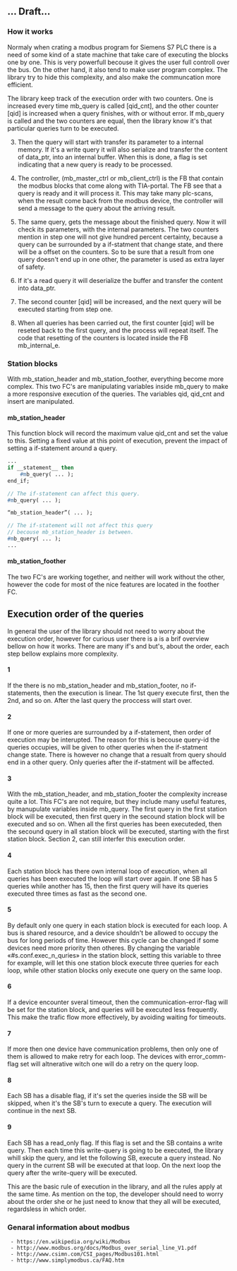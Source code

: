 ## ... Draft...

### How it works

Normaly when crating a modbus program for Siemens S7 PLC there is a need of some kind of a state machine that take care of executing the blocks one by one. This is very powerfull becouse it gives the user full controll over the bus. On the other hand, it also tend to make user program complex. The library try to hide this complexity, and also make the communcation more efficient. 

The library keep track of the execution order with two counters. One is increased every time mb_query is called [qid_cnt], and the other counter [qid] is increased when a query finishes, with or without error. If mb_query is called and the two counters are equal, then the library know it's that particular queries turn to be executed.

3. Then the query will start with transfer its parameter to a internal memory. If it's a write query it will also serialize and transfer the content of data_ptr, into an internal buffer. When this is done, a flag is set indicating that a new query is ready to be processed.

4. The controller, (mb_master_ctrl or mb_client_ctrl) is the FB that contain the modbus blocks that come along with TIA-portal. The FB see that a query is ready and it will process it. This may take many plc-scans, when the result come back from the modbus device, the controller will send a message to the query about the arriving result.

5. The same query, gets the message about the finished query. Now it will check its parameters, with the internal parameters. The two counters mention in step one will not give hundred percent certainty, because a query can be surrounded by a if-statment that change state, and there will be a offset on the counters. So to be sure that a result from one query doesn't end up in one other, the parameter is used as extra layer of safety.

6. If it's a read query it will deserialize the buffer and transfer the content into data_ptr.

7. The second counter [qid] will be increased, and the next query will be executed starting from step one.

8. When all queries has been carried out, the first counter [qid] will be reseted back to the first query, and the process will repeat itself. The code that resetting of the counters is located inside the FB mb_internal_e.

### Station blocks

With mb_station_header and mb_station_foother, everything become more complex. This two FC's are manipulating variables inside mb_query to make a more responsive execution of the queries. The variables qid, qid_cnt and insert are manipulated.

#### mb_station_header

This function block will record the maximum value qid_cnt and set the value to this. Setting a fixed value at this point of execution, prevent the impact of setting a if-statement around a query.
```pascal
...
if __statement__ then
    #mb_query( ... );
end_if;

// The if-statement can affect this query.
#mb_query( ... );

“mb_station_header”( ... );

// The if-statement will not affect this query 
// becouse mb_station_header is between.
#mb_query( ... );
...
```

#### mb_station_foother

The two FC's are working together, and neither will work without the other, however the code for most of the nice features are located in the foother FC.


## Execution order of the queries

In general the user of the library should not need to worry about the execution order, however for curious user there is a is a brif overview bellow on how it works. There are many if's and but's, about the order, each step bellow explains more complexity. 

#### 1
If the there is no mb_station_header and mb_station_footer, no if-statements, then the execution is linear. The 1st query execute first, then the 2nd, and so on. After the last query the proccess will start over.

#### 2
If one or more queries are surrounded by a if-statement, then order of execution may be interupted. The reason for this is becouse query-id the queries occupies, will be given to other queries when the if-statment change state. There is however no change that a resualt from query should end in a other query. Only queries after the if-statment will be affected.    

#### 3
With the mb_station_header, and mb_station_footer the complexity increase quite a lot. This FC's are not require, but they include many useful features, by manupulate variables inside mb_query. The first query in the first station block will be executed, then first query in the secound station block will be executed and so on. When all the first queries has been executeded, then the secound query in all station block will be executed, starting with the first station block. Section 2, can still interfer this execution order. 

#### 4
Each station block has there own internal loop of execution, when all queries has been executed the loop will start over again. If one SB has 5 queries while another has 15, then the first query will have its queries executed three times as fast as the second one.

#### 5
By default only one query in each station block is executed for each loop. A bus is shared resource, and a device shouldn't be allowed to occupy the bus for long periods of time. However this cycle can be changed if some devices need more priority then otheres. By changing the variable «#s.conf.exec_n_quries» in the station block, setting this variable to three for example, will let this one station block execute three queries for each loop, while other station blocks only execute one query on the same loop.

#### 6
If a device encounter sveral timeout, then the communication-error-flag will be set for the station block, and queries will be executed less frequently. This make the trafic flow more effectively, by avoiding waiting for timeouts.

#### 7
If more then one device have communication problems, then only one of them is allowed to make retry for each loop. The devices with error_comm-flag set will altnerative witch one will do a retry on the query loop.

#### 8
Each SB has a disable flag, if it's set the queries inside the SB will be skipped, when it's the SB's turn to execute a query. The execution will continue in the next SB.

#### 9
Each SB has a read_only flag. If this flag is set and the SB contains a write query. Then each time this write-query is going to be executed, the library whill skip the query, and let the following SB, execute a query instead. No query in the current SB will be executed at that loop. On the next loop the query after the write-query will be executed.

This are the basic rule of execution in the library, and all the rules apply at the same time. As mention on the top, the developer should need to worry about the order she or he just need to know that they all will be executed, regardsless in which order.


### Genaral information about modbus
```
 - https://en.wikipedia.org/wiki/Modbus
 - http://www.modbus.org/docs/Modbus_over_serial_line_V1.pdf
 - http://www.csimn.com/CSI_pages/Modbus101.html
 - http://www.simplymodbus.ca/FAQ.htm
```

